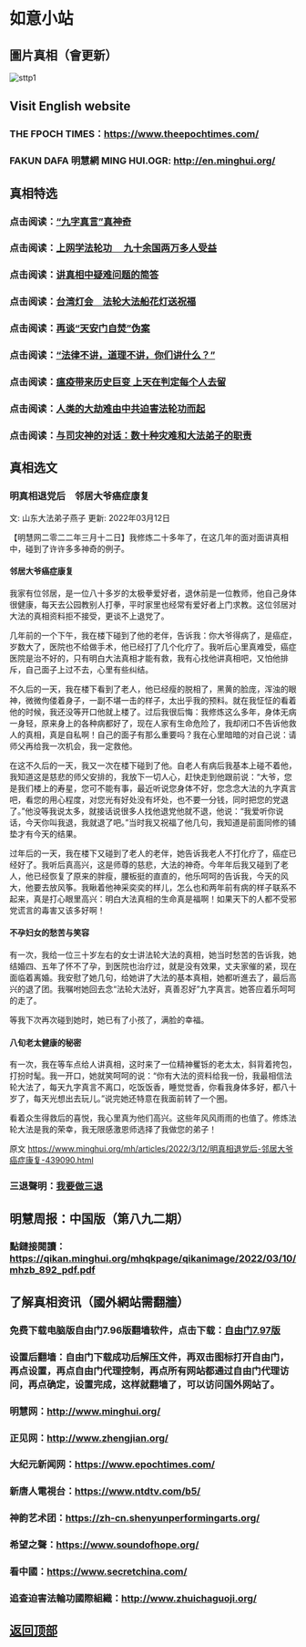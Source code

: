 # 如意小站

## 圖片真相（會更新）

![sttp1](https://user-images.githubusercontent.com/79625284/158011575-777a5d79-6868-42fa-9f75-ee42693a1232.jpg)

## Visit English website

### THE FPOCH TIMES：https://www.theepochtimes.com/

### FAKUN DAFA 明慧網 MING HUI.OGR: http://en.minghui.org/

## 真相特选

### 点击阅读：[“九字真言”真神奇](https://github.com/pinhe91/njzzyh/tree/main)

### 点击阅读：[上网学法轮功 　九十余国两万多人受益](https://github.com/pinhe91/jcxw5/tree/main)

### 点击阅读：[讲真相中疑难问题的简答](https://github.com/pinhe91/jcxw3/tree/main)

### 点击阅读：[台湾灯会　法轮大法船花灯送祝福](https://github.com/pinhe91/dfhcjsr/tree/main) 

### 点击阅读：[再谈“天安门自焚”伪案](https://github.com/pinhe91/whjm/tree/main)

### 点击阅读：[“法律不讲，道理不讲，你们讲什么？”](https://github.com/pinhe91/jlxe/tree/main)

### 点击阅读：[瘟疫带来历史巨变 上天在判定每个人去留](https://github.com/pinhe91/jcxw2/blob/main/README.md)

### 点击阅读：[人类的大劫难由中共迫害法轮功而起](https://github.com/pinhe91/jcxw4/tree/main) 

### 点击阅读：[与司灾神的对话：数十种灾难和大法弟子的职责](https://github.com/pinhe91/jcxw1/tree/main) 

## 真相选文

### 明真相退党后　邻居大爷癌症康复

文: 山东大法弟子燕子 更新: 2022年03月12日

【明慧网二零二二年三月十二日】我修炼二十多年了，在这几年的面对面讲真相中，碰到了许许多多神奇的例子。

#### 邻居大爷癌症康复

我家有位邻居，是一位八十多岁的太极拳爱好者，退休前是一位教师，他自己身体很健康，每天去公园教别人打拳，平时家里也经常有爱好者上门求教。这位邻居对大法的真相资料拒不接受，更谈不上退党了。

几年前的一个下午，我在楼下碰到了他的老伴，告诉我：你大爷得病了，是癌症，岁数大了，医院也不给做手术，他已经打了几个化疗了。我听后心里真难受，癌症医院是治不好的，只有明白大法真相才能有救，我有心找他讲真相吧，又怕他排斥，自己面子上过不去，心里有些纠结。

不久后的一天，我在楼下看到了老人，他已经瘦的脱相了，黑黄的脸庞，浑浊的眼神，微微佝偻着身子，一副不堪一击的样子，太出乎我的预料。就在我怔怔的看着他的时候，我还没等开口他就上楼了。过后我很后悔：我修炼这么多年，身体无病一身轻，原来身上的各种病都好了，现在人家有生命危险了，我却闭口不告诉他救人的真相，真是自私啊！自己的面子有那么重要吗？我在心里暗暗的对自己说：请师父再给我一次机会，我一定救他。

在这不久后的一天，我又一次在楼下碰到了他。自老人有病后我基本上碰不着他，我知道这是慈悲的师父安排的，我放下一切人心，赶快走到他跟前说：“大爷，您是我们楼上的寿星，您可不能有事，最近听说您身体不好，您念念大法的九字真言吧，看您的用心程度，对您光有好处没有坏处，也不要一分钱，同时把您的党退了。”他没等我说太多，就接话说很多人找他退党他就不退，他说：“我爱听你说话，今天你叫我退，我就退了吧。”当时我又祝福了他几句，我知道是前面同修的铺垫才有今天的结果。

过年后的一天，我在楼下又碰到了老人的老伴，她告诉我老人不打化疗了，癌症已经好了。我听后真高兴，这是师尊的慈悲，大法的神奇。今年年后我又碰到了老人，他已经恢复了原来的胖瘦，腰板挺的直直的，他乐呵呵的告诉我，今天的风大，他要去放风筝。我瞅着他神采奕奕的样儿，怎么也和两年前有病的样子联系不起来，真是打心眼里高兴：明白大法真相的生命真是福啊！如果天下的人都不受邪党谎言的毒害又该多好啊！

#### 不孕妇女的愁苦与笑容

有一次，我给一位三十岁左右的女士讲法轮大法的真相，她当时愁苦的告诉我，她结婚四、五年了怀不了孕，到医院也治疗过，就是没有效果，丈夫家催的紧，现在面临着离婚。我安慰了她几句，给她讲了大法的基本真相，她都听進去了，最后高兴的退了团。我嘱咐她回去念“法轮大法好，真善忍好”九字真言。她答应着乐呵呵的走了。

等我下次再次碰到她时，她已有了小孩了，满脸的幸福。

#### 八旬老太健康的秘密

有一次，我在等车点给人讲真相，这时来了一位精神矍铄的老太太，斜背着挎包，打扮时髦。我一开口，她就笑呵呵的说：“你有大法的资料给我一份，我最相信法轮大法了，每天九字真言不离口，吃饭饭香，睡觉觉香，你看我身体多好，都八十岁了，每天光想出去玩儿。”说完她还特意在我面前转了一个圈。

看着众生得救后的喜悦，我心里真为他们高兴。这些年风风雨雨的也值了。修炼法轮大法是我的荣幸，我无限感激恩师选择了我做您的弟子！

原文 https://www.minghui.org/mh/articles/2022/3/12/明真相退党后-邻居大爷癌症康复-439090.html

### 三退聲明：[我要做三退](https://tuidang.epochtimes.com/)

## 明慧周报：中国版（第八九二期）

### 點鏈接閱讀：https://qikan.minghui.org/mhqkpage/qikanimage/2022/03/10/mhzb_892_pdf.pdf

## 了解真相资讯（國外網站需翻牆）

### 免费下载电脑版自由门7.96版翻墙软件，点击下载：[自由门7.97版](https://github.com/pinhe91/tuiguang/files/6839679/fg797r.zip)

### 设置后翻墙：自由门下载成功后解压文件，再双击图标打开自由门，再点设置，再点自由门代理控制，再点所有网站都通过自由门代理访问，再点确定，设置完成，这样就翻墙了，可以访问国外网站了。

### 明慧网：http://www.minghui.org/

### 正见网：http://www.zhengjian.org/

### 大纪元新闻网：https://www.epochtimes.com/

### 新唐人電視台：https://www.ntdtv.com/b5/

### 神韵艺术团：https://zh-cn.shenyunperformingarts.org/

### 希望之聲：https://www.soundofhope.org/

### 看中國：https://www.secretchina.com/

### 追查迫害法輪功國際組織：http://www.zhuichaguoji.org/

## [返回顶部](https://git.io/Js3EY)
